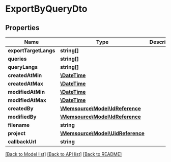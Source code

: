 # ExportByQueryDto

## Properties
Name | Type | Description | Notes
------------ | ------------- | ------------- | -------------
**exportTargetLangs** | **string[]** |  | 
**queries** | **string[]** |  | 
**queryLangs** | **string[]** |  | 
**createdAtMin** | [**\DateTime**](\DateTime.md) |  | [optional] 
**createdAtMax** | [**\DateTime**](\DateTime.md) |  | [optional] 
**modifiedAtMin** | [**\DateTime**](\DateTime.md) |  | [optional] 
**modifiedAtMax** | [**\DateTime**](\DateTime.md) |  | [optional] 
**createdBy** | [**\Memsource\Model\IdReference**](IdReference.md) |  | [optional] 
**modifiedBy** | [**\Memsource\Model\IdReference**](IdReference.md) |  | [optional] 
**filename** | **string** |  | [optional] 
**project** | [**\Memsource\Model\UidReference**](UidReference.md) |  | [optional] 
**callbackUrl** | **string** |  | [optional] 

[[Back to Model list]](../README.md#documentation-for-models) [[Back to API list]](../README.md#documentation-for-api-endpoints) [[Back to README]](../README.md)


